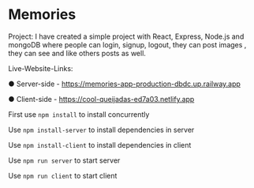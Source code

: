 # Memories

Project:
I have created a simple project with React, Express, Node.js and mongoDB where
people can login, signup, logout, they can post images , they can see and like others posts
as well.


Live-Website-Links:

   ● Server-side - https://memories-app-production-dbdc.up.railway.app

   ● Client-side - https://cool-queijadas-ed7a03.netlify.app


First use ```npm install``` to install concurrently

Use ```npm install-server``` to install dependencies in server

Use ```npm install-client```  to install dependencies in client

Use ```npm run server``` to start server

Use ```npm run client``` to start client
